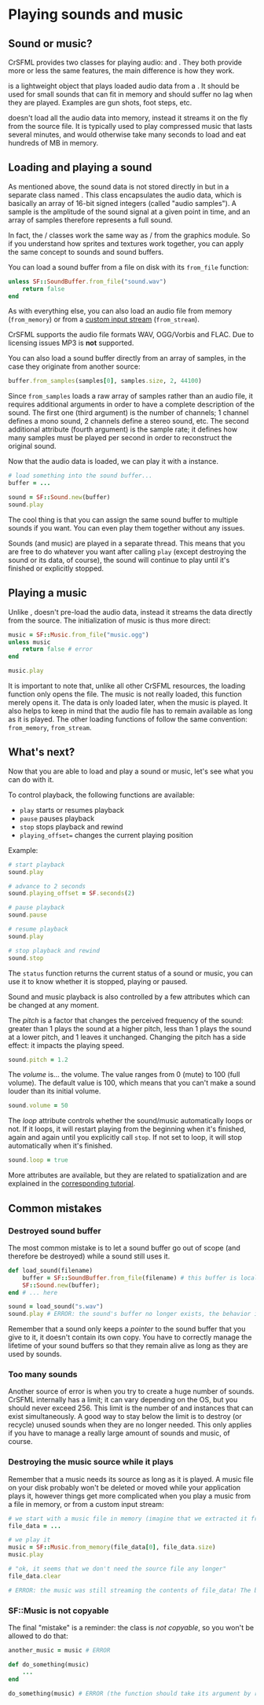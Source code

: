 # Playing sounds and music

## Sound or music?

CrSFML provides two classes for playing audio: and . They both provide more or less the same features, the main difference is how they work.

is a lightweight object that plays loaded audio data from a . It should be used for small sounds that can fit in memory and should suffer no lag when they are played. Examples are gun shots, foot steps, etc.

doesn't load all the audio data into memory, instead it streams it on the fly from the source file. It is typically used to play compressed music that lasts several minutes, and would otherwise take many seconds to load and eat hundreds of MB in memory.

## Loading and playing a sound

As mentioned above, the sound data is not stored directly in but in a separate class named . This class encapsulates the audio data, which is basically an array of 16-bit signed integers (called "audio samples"). A sample is the amplitude of the sound signal at a given point in time, and an array of samples therefore represents a full sound.

In fact, the / classes work the same way as / from the graphics module. So if you understand how sprites and textures work together, you can apply the same concept to sounds and sound buffers.

You can load a sound buffer from a file on disk with its `from_file` function:

```ruby
unless SF::SoundBuffer.from_file("sound.wav")
    return false
end
```

As with everything else, you can also load an audio file from memory (`from_memory`) or from a [custom input stream](system-stream.md "Input streams tutorial") (`from_stream`).

CrSFML supports the audio file formats WAV, OGG/Vorbis and FLAC. Due to licensing issues MP3 is **not** supported.

You can also load a sound buffer directly from an array of samples, in the case they originate from another source:

```ruby
buffer.from_samples(samples[0], samples.size, 2, 44100)
```

Since `from_samples` loads a raw array of samples rather than an audio file, it requires additional arguments in order to have a complete description of the sound. The first one (third argument) is the number of channels; 1 channel defines a mono sound, 2 channels define a stereo sound, etc. The second additional attribute (fourth argument) is the sample rate; it defines how many samples must be played per second in order to reconstruct the original sound.

Now that the audio data is loaded, we can play it with a instance.

```ruby
# load something into the sound buffer...
buffer = ...

sound = SF::Sound.new(buffer)
sound.play
```

The cool thing is that you can assign the same sound buffer to multiple sounds if you want. You can even play them together without any issues.

Sounds (and music) are played in a separate thread. This means that you are free to do whatever you want after calling `play` (except destroying the sound or its data, of course), the sound will continue to play until it's finished or explicitly stopped.

## Playing a music

Unlike , doesn't pre-load the audio data, instead it streams the data directly from the source. The initialization of music is thus more direct:

```ruby
music = SF::Music.from_file("music.ogg")
unless music
    return false # error
end

music.play
```

It is important to note that, unlike all other CrSFML resources, the loading function only opens the file. The music is not really loaded, this function merely opens it. The data is only loaded later, when the music is played. It also helps to keep in mind that the audio file has to remain available as long as it is played.
The other loading functions of follow the same convention: `from_memory`, `from_stream`.

## What's next?

Now that you are able to load and play a sound or music, let's see what you can do with it.

To control playback, the following functions are available:

  * `play` starts or resumes playback
  * `pause` pauses playback
  * `stop` stops playback and rewind
  * `playing_offset=` changes the current playing position

Example:

```ruby
# start playback
sound.play

# advance to 2 seconds
sound.playing_offset = SF.seconds(2)

# pause playback
sound.pause

# resume playback
sound.play

# stop playback and rewind
sound.stop
```

The `status` function returns the current status of a sound or music, you can use it to know whether it is stopped, playing or paused.

Sound and music playback is also controlled by a few attributes which can be changed at any moment.

The *pitch* is a factor that changes the perceived frequency of the sound: greater than 1 plays the sound at a higher pitch, less than 1 plays the sound at a lower pitch, and 1 leaves it unchanged. Changing the pitch has a side effect: it impacts the playing speed.

```ruby
sound.pitch = 1.2
```

The *volume* is... the volume. The value ranges from 0 (mute) to 100 (full volume). The default value is 100, which means that you can't make a sound louder than its initial volume.

```ruby
sound.volume = 50
```

The *loop* attribute controls whether the sound/music automatically loops or not. If it loops, it will restart playing from the beginning when it's finished, again and again until you explicitly call `stop`. If not set to loop, it will stop automatically when it's finished.

```ruby
sound.loop = true
```

More attributes are available, but they are related to spatialization and are explained in the [corresponding tutorial](audio-spatialization.md "Spatialization tutorial").

## Common mistakes

### Destroyed sound buffer

The most common mistake is to let a sound buffer go out of scope (and therefore be destroyed) while a sound still uses it.

```ruby
def load_sound(filename)
    buffer = SF::SoundBuffer.from_file(filename) # this buffer is local to the function, it will be destroyed...
    SF::Sound.new(buffer);
end # ... here

sound = load_sound("s.wav")
sound.play # ERROR: the sound's buffer no longer exists, the behavior is undefined
```

Remember that a sound only keeps a *pointer* to the sound buffer that you give to it, it doesn't contain its own copy. You have to correctly manage the lifetime of your sound buffers so that they remain alive as long as they are used by sounds.

### Too many sounds

Another source of error is when you try to create a huge number of sounds. CrSFML internally has a limit; it can vary depending on the OS, but you should never exceed 256. This limit is the number of and instances that can exist simultaneously. A good way to stay below the limit is to destroy (or recycle) unused sounds when they are no longer needed. This only applies if you have to manage a really large amount of sounds and music, of course.

### Destroying the music source while it plays

Remember that a music needs its source as long as it is played. A music file on your disk probably won't be deleted or moved while your application plays it, however things get more complicated when you play a music from a file in memory, or from a custom input stream:

```ruby
# we start with a music file in memory (imagine that we extracted it from a zip archive)
file_data = ...

# we play it
music = SF::Music.from_memory(file_data[0], file_data.size)
music.play

# "ok, it seems that we don't need the source file any longer"
file_data.clear

# ERROR: the music was still streaming the contents of file_data! The behavior is now undefined
```

### SF::Music is not copyable

The final "mistake" is a reminder: the class is *not copyable*, so you won't be allowed to do that:

```ruby
another_music = music # ERROR

def do_something(music)
    ...
end

do_something(music) # ERROR (the function should take its argument by reference, not by value)
```

